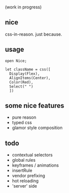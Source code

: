 (work in progress)

## nice

css-in-reason. just because.

## usage

```reason
open Nice;

let className = css([
  Display(Flex),
  AlignItems(Center),
  Color(Red),
  Select(" ")
  ])
```

## some nice features

* pure reason
* typed css
* glamor style composition

## todo

* contextual selectors
* global rules
* keyframes / animations
* insertRule
* vendor prefixing
* hot reloading
* 'server' side
